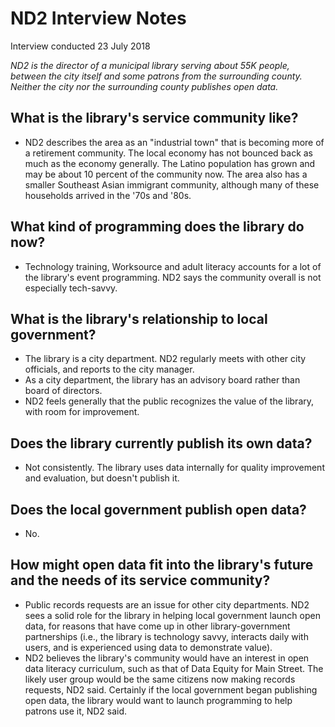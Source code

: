 #  ND2 Interview Notes

Interview conducted 23 July 2018

*ND2 is the director of a municipal library serving about 55K people, between the city itself and some patrons from the surrounding county. Neither the city nor the surrounding county publishes open data.*

## What is the library's service community like?
- ND2 describes the area as an "industrial town" that is becoming more of a retirement community. The local economy has not bounced back as much as the economy generally. The Latino population has grown and may be about 10 percent of the community now. The area also has a smaller Southeast Asian immigrant community, although many of these households arrived in the '70s and '80s. 

## What kind of programming does the library do now? 
- Technology training, Worksource and adult literacy accounts for a lot of the library's event programming. ND2 says the community overall is not especially tech-savvy. 

## What is the library's relationship to local government?
- The library is a city department. ND2 regularly meets with other city officials, and reports to the city manager. 
- As a city department, the library has an advisory board rather than board of directors. 
- ND2 feels generally that the public recognizes the value of the library, with room for improvement.

## Does the library currently publish its own data?
- Not consistently. The library uses data internally for quality improvement and evaluation, but doesn't publish it.

## Does the local government publish open data?
- No. 

## How might open data fit into the library's future and the needs of its service community?
- Public records requests are an issue for other city departments. ND2 sees a solid role for the library in helping local government launch open data, for reasons that have come up in other library-government partnerships (i.e., the library is technology savvy, interacts daily with users, and is experienced using data to demonstrate value). 
- ND2 believes the library's community would have an interest in open data literacy curriculum, such as that of Data Equity for Main Street. The likely user group would be the same citizens now making records requests, ND2 said. Certainly if the local government began publishing open data, the library would want to launch programming to help patrons use it, ND2 said. 






